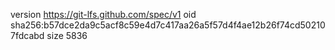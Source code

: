 version https://git-lfs.github.com/spec/v1
oid sha256:b57dce2da9c5acf8c59e4d7c417aa26a5f57d4f4ae12b26f74cd502107fdcabd
size 5836
